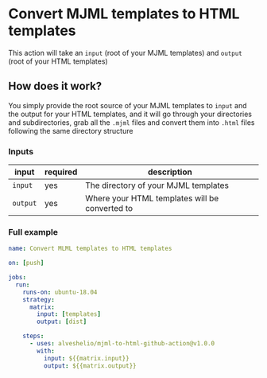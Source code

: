 # Convert MJML templates to HTML templates

This action will take an `input` (root of your MJML templates) and `output` (root of your HTML templates)

## How does it work?

You simply provide the root source of your MJML templates to `input` and the output for your HTML templates, and it will go through your directories and subdirectories, grab all the `.mjml` files and convert them into `.html` files following the same directory structure

### Inputs

| input    | required | description                                    |
|----------|----------|------------------------------------------------|
| `input`  | yes      | The directory of your MJML templates           |
| `output` | yes      | Where your HTML templates will be converted to |


### Full example

```yaml
name: Convert MLML templates to HTML templates

on: [push]

jobs:
  run:
    runs-on: ubuntu-18.04
    strategy:
      matrix:
        input: [templates]
        output: [dist]

    steps:
      - uses: alveshelio/mjml-to-html-github-action@v1.0.0
        with:
          input: ${{matrix.input}}
          output: ${{matrix.output}}
```
